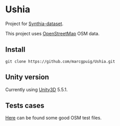 # Ushia

Project for [Synthia-dataset][synthia].

This project uses [OpenStreetMap][OpenStreetMap] OSM data.

## Install

	git clone https://github.com/marcgpuig/Ushia.git

## Unity version
Currently using [Unity3D][unity] 5.5.1.

## Tests cases
[Here][test] can be found some good OSM test files.

[OpenStreetMap]: https://www.openstreetmap.org/
[unity]: https://unity3d.com/
[synthia]: http://synthia-dataset.net/
[test]: https://github.com/osmcode/osm-testdata/tree/master/grid/data
